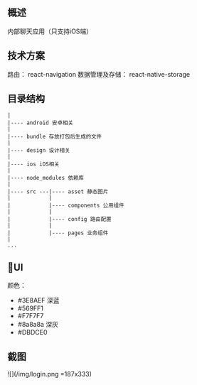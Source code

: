 ## 概述
内部聊天应用（只支持iOS端）

## 技术方案
路由： react-navigation
数据管理及存储： react-native-storage

## 目录结构
```
|
|---- android 安卓相关
|
|---- bundle 存放打包后生成的文件
|
|---- design 设计相关
|
|---- ios iOS相关
|
|---- node_modules 依赖库
|
|---- src ---|---- asset 静态图片
|            |
|            |---- components 公用组件
|            |
|            |---- config 路由配置
|            |
|            |---- pages 业务组件
|
...
```
## UI
颜色：
- #3E8AEF 深蓝
- #569FF1
- #F7F7F7
- #8a8a8a 深灰
- #DBDCE0

## 截图
![](/img/login.png =187x333)
